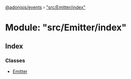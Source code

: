 [@adonisjs/events](../README.md) › ["src/Emitter/index"](_src_emitter_index_.md)

# Module: "src/Emitter/index"

## Index

### Classes

* [Emitter](../classes/_src_emitter_index_.emitter.md)
